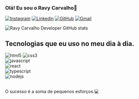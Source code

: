 ### Olá! Eu sou o Ravy Carvalho🤙

[![Instagram](https://img.shields.io/badge/Instagram-E4405F?style=for-the-badge&logo=instagram&logoColor=white)](https://www.instagram.com/ravycarvalho_/)
[![Linkedin](https://img.shields.io/badge/LinkedIn-0077B5?style=for-the-badge&logo=linkedin&logoColor=white)](https://www.linkedin.com/in/ravy-carvalho/)
[![GitHub](https://img.shields.io/badge/GitHub-100000?style=for-the-badge&logo=github&logoColor=white)](https://github.com/ravycarvalhodeveloper)
[![Gmail](https://img.shields.io/badge/Gmail-D14836?style=for-the-badge&logo=gmail&logoColor=white)](mailto:ravypdcarvalhomaind007@gmail.com)


![Ravy Carvalho Developer GitHub stats](https://github-readme-stats.vercel.app/api?username=ravycarvalhodeveloper&show_icons=true&theme=dark)

## Tecnologias que eu uso no meu dia à dia.


<div>
<div style="display: inline">
    <img aling="center" alt="html5" src="https://img.shields.io/badge/HTML5-E34F26?style=for-the-badge&logo=html5&logoColor=white" />
</div>
<div style="display: inline">
    <img aling="center" alt="css3" src="https://img.shields.io/badge/CSS3-1572B6?style=for-the-badge&logo=css3&logoColor=white" />
</div>
<div style="display: inline_block">
    <img aling="center" alt="javascript" src="https://img.shields.io/badge/JavaScript-F7DF1E?style=for-the-badge&logo=javascript&logoColor=black" />
</div>
<div style="display: inline_block">
    <img aling="center" alt="react" src="https://img.shields.io/badge/React-20232A?style=for-the-badge&logo=react&logoColor=61DAFB" />
</div>
<div style="display: inline_block">
    <img aling="center" alt="typescript" src="https://img.shields.io/badge/TypeScript-007ACC?style=for-the-badge&logo=typescript&logoColor=white" />
</div>
<div style="display: inline_block">
    <img aling="center" alt="nodejs" src="https://img.shields.io/badge/Node.js-43853D?style=for-the-badge&logo=node.js&logoColor=white" />
</div>
</div><br/>

O sucesso é a soma de pequenos esforços.💻





